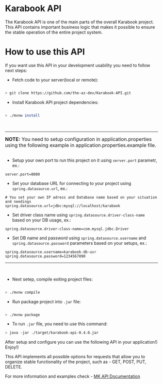 # Karabook API

The Karabook API is one of the main parts of the overall Karabook project. This API contains important business logic that makes it possible to ensure the stable operation of the entire project system.

# How to use this API

If you want use this API in your development usability you need to follow next steps:

- Fetch code to your server(local or remote):

```bash

> git clone https://github.com/the-az-dev/Karabook-API.git

```

- Install Karabook API project dependencies:

```bash

> ./mvnw install

```
<br>
<hr>
<div style="font-size: 16px"><b>NOTE:</b> You need to setup configuration in application.properties using the following example in application.properties.example file.</div>
<br>

- Setup your own port to run this project on it using `server.port` parametr, ex.: 

```properties
server.port=8080
```

- Set your database URL for connecting to your project using `spring.datasource.url`, ex.:

```properties
# You set your own IP adress and Database name based on your situation and needings
spring.datasource.url=jdbc:mysql://localhost/karabook 
```

- Set driver class name using `spring.datasource.driver-class-name` based on your DB usage, ex.:


```properties
spring.datasource.driver-class-name=com.mysql.jdbc.Driver
```

- Set DB name and password using `spring.datasource.username` and `spring.datasource.password` parameters based on your setups, ex.:

```properties
spring.datasource.username=karabook-db-usr
spring.datasource.password=1234567890
```
<hr>
<br>

- Next setep, compile exiting project files:

```bash

> ./mvnw compile

```

- Run package project into `.jar` file:

```bash

> ./mvnw package

```

- To run `.jar` file, you need to use this command:

```bash
> java -jar ./target/karabook-api-0.4.0.jar
```

After setup and configure you can use the following API in your application!) Enjoy!)

This API implements all possible options for requests that allow you to organize stable functionality of the project, such as - GET, POST, PUT, DELETE.

For more information and examples check - <a href="http://karabook.pp.ua/docs/api">MK API Documentation</a>